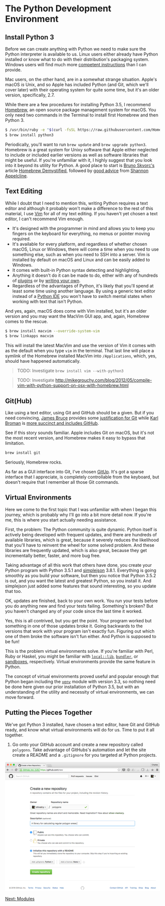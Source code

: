 The Python Development Environment
==================================

Install Python 3
----------------

Before we can create anything with Python we need to make sure the Python interpreter is available to us. Linux users either already have Python installed or know what to do with their distribution's packaging system. Windows users will find much more [competent instructions][1] than I can provide.

Mac users, on the other hand, are in a somewhat strange situation. Apple's macOS *is* Unix, and so Apple has included Python (and Git, which we'll cover later) with their operating system for quite some time, but it's an older version, specifically, 2.7.

While there are a few procedures for installing Python 3.5, I recommend [Homebrew][2], an open source package management system for macOS. You only need two commands in the Terminal to install first Homebrew and then Python 3.

```bash
$ /usr/bin/ruby -e "$(curl -fsSL https://raw.githubusercontent.com/Homebrew/install/master/install)"
$ brew install python3
```

Periodically, you'll want to run `brew update` and `brew upgrade python3`. Homebrew is a great system for Unixy software that Apple either neglected to include or included earlier versions as well as software libraries that might be useful. If you're unfamiliar with it, I highly suggest that you look into it beyond its utility for Python. A good place to start is [Bruno Skvorc's][3] article [Homebrew Demystified][4], followed by [good advice][6] from [Shannon Appelcline][7].

Text Editing
------------

While I doubt that I need to mention this, writing Python requires a text editor and although it probably won't make a difference to the rest of this material, I use [Vim][8] for all of my text editing. If you haven't yet chosen a text editor, I can't recommend Vim enough.

- It's designed with the programmer in mind and allows you to keep you fingers on the keyboard for everything, no menus or pointer moving required.
- It's available for every platform, and regardless of whether chosen macOS, Linux or Windows, there will come a time when you need to use something else, such as when you need to SSH into a server. Vim is installed by default on macOS and Linux and can be easily added to Windows.
- It comes with built-in Python syntax detecting and highlighting.
- Anything it doesn't do it can be made to do, either with any of hundreds of [plugins][9] or by [writing your own][10].
- Regardless of the advantages of Python, it's likely that you'll spend at least some time using another language. By using a generic text editor instead of a [Python IDE][11] you won't have to switch mental states when working with text that isn't Python.

And yes, again, macOS does come with Vim installed, but it's an older version and you may want the MacVim GUI app, and, again, Homebrew comes to the rescue.

```bash
$ brew install macvim --override-system-vim
$ brew linkapps macvim
```

This will install the latest MacVim and use the version of Vim it comes with as the default when you type `vim` in the terminal. That last line will place a symlink of the Homebrew installed MacVim into `/Applications`, which, yes, should have happened automatically.

> TODO: Investigate `brew install vim --with-python3`

> TODO: Investigate http://mikegrouchy.com/blog/2012/05/compile-vim-with-python-support-on-osx-with-homebrew.html

Git(Hub)
--------

Like using a text editor, using Git and GitHub should be a given. But if you need convincing, [James Bruce][12] provides some [justification for Git][13] while [Karl Broman][14] is [more succinct and includes GitHub][15].

See if this story sounds familiar. Apple includes Git on macOS, but it's not the most recent version, and Homebrew makes it easy to bypass that limitation.

```bash
brew install git
```

Seriously, Homebrew rocks.

As far as a GUI interface into Git, I've chosen [GitUp][16]. It's got a sparse interface that I appreciate, is completely controllable from the keyboard, but doesn't require that I remember all those Git commands.

Virtual Environments
--------------------

Here we come to the first topic that I was unfamiliar with when I began this journey, which is probably why I'll go into a bit more detail now. If you're me, this is where you start actually needing assistance.

First, the problem: The Python community is quite dynamic. Python itself is actively being developed with frequent updates, and there are hundreds of available libraries, which is great, because it severely reduces the likelihood that you'll have to reinvent the wheel for some solved problem. And these libraries are frequently updated, which is also great, because they get incrementally better, faster, and more bug free.

Taking advantage of all this work that others have done, you create your Python program with Python 3.5.1 and [simplejson][17] 3.8.1. Everything is going smoothly as you build your software, but then you notice that Python 3.5.2 is out, and you want the latest and greatest Python, so you install it. And simplejson just added some features that sound interesting, so you update that too.

OK, updates are finished, back to your own work. You run your tests before you do anything new and find your tests failing. Something's broken? But you haven't changed any of your code since the last time it worked.

Yes, this is all contrived, but you get the point. Your program worked but something in one of those updates broke it. Going backwards to the versions that work with your program isn't exactly fun. Figuring out which one of them broke the software isn't fun either. And Python is supposed to be fun!

This is the problem virtual environments solve. If you're familiar with Perl, Ruby or Haskel, you might be familiar with [`local::lib`][18], [`bundler`][19], or [sandboxes][20], respectively. Virtual environments provide the same feature in Python.

The concept of virtual environments proved useful and popular enough that Python began including the [`venv`][21] module with version 3.3, so nothing need be done here given our prior installation of Python 3.5, but with an understanding of the utility and necessity of virtual environments, we can move forward.

Putting the Pieces Together
---------------------------

We've got Python 3 installed, have chosen a text editor, have Git and GitHub ready, and know what virtual environments will do for us. Time to put it all together.

1. Go onto your GitHub account and create a new repository called `polygons`. Take advantage of GitHubs's automation and let the site create a README and a `.gitignore` for you targeted at Python projects.

![Creating the GitHub repository][22]

[Next: Modules][5]

[1]: http://www.diveintopython3.net/installing-python.html#windows 'Installing Python on Windows'
[2]: http://brew.sh/ 'Homebrew'
[3]: http://tutsplus.com/authors/bruno-skvorc 'Bruno Skvorc'
[4]: http://computers.tutsplus.com/tutorials/homebrew-demystified-os-xs-ultimate-package-manager--mac-44884 'Homebrew Demystified'
[5]: ch_03_modules.md 'Chapter 3: Text Editing'
[6]: https://www.safaribooksonline.com/blog/2014/03/18/keeping-homebrew-date/ 'Keeping Your Homebrew Up to Date'
[7]: http://www.skotos.net/about/staff/shannon_appelcline.php 'About Shannon Appelcline'
[8]: http://www.vim.org/ 'Vim'
[9]: https://github.com/chivalry/vimrc/tree/master/.vim/bundle 'My own list of installed Vim plugins'
[10]: http://stevelosh.com/blog/2011/09/writing-vim-plugins/ 'Writing Vim Plugins'
[11]: https://www.jetbrains.com/pycharm/download/ 'PyCharm IDE'
[12]: http://www.makeuseof.com/tag/author/jbruce/ 'James Bruce'
[13]: http://www.makeuseof.com/tag/git-version-control-youre-developer/ 'What Is Git & Why You Should Use Version Control If You’re a Developer'
[14]: http://kbroman.org/ 'Karl Broman'
[15]: http://kbroman.org/github_tutorial/pages/why.html 'Why git and github?'
[16]: http://gitup.co/ 'GitUp Home'
[17]: https://pypi.python.org/pypi/simplejson/3.8.1 'simplejson'
[18]: http://search.cpan.org/~haarg/local-lib-2.000019/lib/local/lib.pm 'local::lib'
[19]: http://bundler.io/ 'Bundler'
[20]: http://coldwa.st/e/blog/2013-08-20-Cabal-sandbox.html 'Cabal Sandboxes'
[21]: https://docs.python.org/3/library/venv.html 'venv'
[22]: images/ch_02_fig_01.png 'Creating the GitHub repository'

